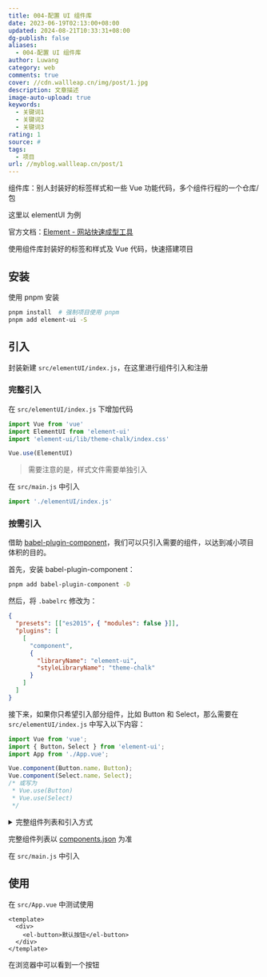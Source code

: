 ```yaml
---
title: 004-配置 UI 组件库
date: 2023-06-19T02:13:00+08:00
updated: 2024-08-21T10:33:31+08:00
dg-publish: false
aliases:
  - 004-配置 UI 组件库
author: Luwang
category: web
comments: true
cover: //cdn.wallleap.cn/img/post/1.jpg
description: 文章描述
image-auto-upload: true
keywords:
  - 关键词1
  - 关键词2
  - 关键词3
rating: 1
source: #
tags:
  - 项目
url: //myblog.wallleap.cn/post/1
---
```


组件库：别人封装好的标签样式和一些 Vue 功能代码，多个组件行程的一个仓库/包

这里以 elementUI 为例

官方文档：[Element - 网站快速成型工具](https://element.eleme.cn/#/zh-CN)

使用组件库封装好的标签和样式及 Vue 代码，快速搭建项目

## 安装

使用 pnpm 安装

```sh
pnpm install  # 强制项目使用 pnpm
pnpm add element-ui -S
```

## 引入

封装新建 `src/elementUI/index.js`，在这里进行组件引入和注册

### 完整引入

在 `src/elementUI/index.js` 下增加代码

```js
import Vue from 'vue'
import ElementUI from 'element-ui'
import 'element-ui/lib/theme-chalk/index.css'

Vue.use(ElementUI)
```

> 需要注意的是，样式文件需要单独引入

在 `src/main.js` 中引入

```js
import './elementUI/index.js'
```

### 按需引入

借助 [babel-plugin-component](https://github.com/QingWei-Li/babel-plugin-component)，我们可以只引入需要的组件，以达到减小项目体积的目的。

首先，安装 babel-plugin-component：

```bash
pnpm add babel-plugin-component -D
```

然后，将 `.babelrc` 修改为：

```json
{
  "presets": [["es2015"，{ "modules": false }]],
  "plugins": [
    [
      "component",
      {
        "libraryName": "element-ui",
        "styleLibraryName": "theme-chalk"
      }
    ]
  ]
}
```

接下来，如果你只希望引入部分组件，比如 Button 和 Select，那么需要在 `src/elementUI/index.js` 中写入以下内容：

```javascript
import Vue from 'vue';
import { Button，Select } from 'element-ui';
import App from './App.vue';

Vue.component(Button.name，Button);
Vue.component(Select.name，Select);
/* 或写为
 * Vue.use(Button)
 * Vue.use(Select)
 */
```

<details>
	<summary>完整组件列表和引入方式</summary>
	<div>
			```js
			import Vue from 'vue'; import { Pagination，Dialog，Autocomplete，Dropdown，DropdownMenu，DropdownItem，Menu，Submenu，MenuItem，MenuItemGroup，Input，InputNumber，Radio，RadioGroup，RadioButton，Checkbox，CheckboxButton，CheckboxGroup，Switch，Select，Option，OptionGroup，Button，ButtonGroup，Table，TableColumn，DatePicker，TimeSelect，TimePicker，Popover，Tooltip，Breadcrumb，BreadcrumbItem，Form，FormItem，Tabs，TabPane，Tag，Tree，Alert，Slider，Icon，Row，Col，Upload，Progress，Spinner，Badge，Card，Rate，Steps，Step，Carousel，CarouselItem，Collapse，CollapseItem，Cascader，ColorPicker，Transfer，Container，Header，Aside，Main，Footer，Timeline，TimelineItem，Link，Divider，Image，Calendar，Backtop，PageHeader，CascaderPanel，Loading，MessageBox，Message，Notification } from 'element-ui'; Vue.use(Pagination); Vue.use(Dialog); Vue.use(Autocomplete); Vue.use(Dropdown); Vue.use(DropdownMenu); Vue.use(DropdownItem); Vue.use(Menu); Vue.use(Submenu); Vue.use(MenuItem); Vue.use(MenuItemGroup); Vue.use(Input); Vue.use(InputNumber); Vue.use(Radio); Vue.use(RadioGroup); Vue.use(RadioButton); Vue.use(Checkbox); Vue.use(CheckboxButton); Vue.use(CheckboxGroup); Vue.use(Switch); Vue.use(Select); Vue.use(Option); Vue.use(OptionGroup); Vue.use(Button); Vue.use(ButtonGroup); Vue.use(Table); Vue.use(TableColumn); Vue.use(DatePicker); Vue.use(TimeSelect); Vue.use(TimePicker); Vue.use(Popover); Vue.use(Tooltip); Vue.use(Breadcrumb); Vue.use(BreadcrumbItem); Vue.use(Form); Vue.use(FormItem); Vue.use(Tabs); Vue.use(TabPane); Vue.use(Tag); Vue.use(Tree); Vue.use(Alert); Vue.use(Slider); Vue.use(Icon); Vue.use(Row); Vue.use(Col); Vue.use(Upload); Vue.use(Progress); Vue.use(Spinner); Vue.use(Badge); Vue.use(Card); Vue.use(Rate); Vue.use(Steps); Vue.use(Step); Vue.use(Carousel); Vue.use(CarouselItem); Vue.use(Collapse); Vue.use(CollapseItem); Vue.use(Cascader); Vue.use(ColorPicker); Vue.use(Transfer); Vue.use(Container); Vue.use(Header); Vue.use(Aside); Vue.use(Main); Vue.use(Footer); Vue.use(Timeline); Vue.use(TimelineItem); Vue.use(Link); Vue.use(Divider); Vue.use(Image); Vue.use(Calendar); Vue.use(Backtop); Vue.use(PageHeader); Vue.use(CascaderPanel); Vue.use(Loading.directive); Vue.prototype.$loading = Loading.service; Vue.prototype.$msgbox = MessageBox; Vue.prototype.$alert = MessageBox.alert; Vue.prototype.$confirm = MessageBox.confirm; Vue.prototype.$prompt = MessageBox.prompt; Vue.prototype.$notify = Notification; Vue.prototype.$message = Message;
		```
	</div>
</details>

完整组件列表以 [components.json](https://github.com/ElemeFE/element/blob/master/components.json) 为准

在 `src/main.js` 中引入

## 使用

在 `src/App.vue` 中测试使用

```vue
<template>
  <div>
    <el-button>默认按钮</el-button>
  </div>
</template>
```

在浏览器中可以看到一个按钮
